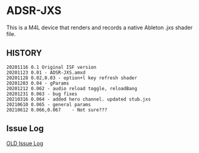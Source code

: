 # ADSR-JXS

This is a M4L device that renders and records a native Ableton .jxs shader file.   

## HISTORY

	20201116 0.1 Original ISF version
	20201123 0.01 - ADSR-JXS.amxd
	20201128 0.02,0.03 - option+l key refresh shader
	20201203 0.04 - gParams 
	20201212 0.062 - audio reload toggle, reloadBang
	20201231 0.063 - bug fixes
	20210316 0.064 - added hero channel. updated stub.jxs
	20210610 0.065 - general params
	20210612 0.066,0.067 	- Not sure???
	
	
## Issue Log

[OLD Issue Log](https://docs.google.com/spreadsheets/d/1zsDH-BvhwENo8CKwWO2RhLVwaYivwh7z1DA6AXC1FMQ/edit#gid=0)







